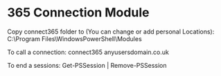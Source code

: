 # 365 Connection Module
Copy connect365 folder to (You can change or add personal Locations):
C:\Program Files\WindowsPowerShell\Modules

To call a connection:
connect365 anyusersdomain.co.uk

To end a sessions:
Get-PSSession | Remove-PSSession
